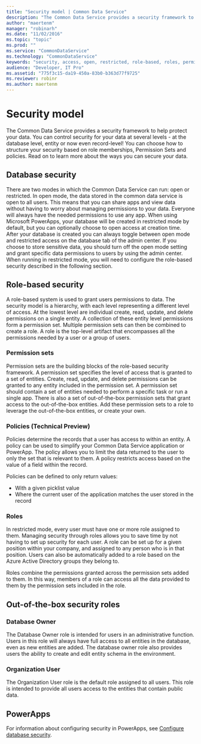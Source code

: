 ```yaml
---
title: "Security model | Common Data Service"
description: "The Common Data Service provides a security framework to help protect your data."
author: "maertenm"
manager: "robinarh"
ms.date: "11/02/2016"
ms.topic: "topic"
ms.prod: ""
ms.service: "CommonDataService"
ms.technology: "CommonDataService"
keywords: "security, access, open, restricted, role-based, roles, permission, permissions set, database owner, organization user"
audience: "Developer, IT Pro"
ms.assetid: "775f3c15-da19-450a-83b0-b363d77f9725"
ms.reviewer: robinr
ms.author: maertenm
---
```


# Security model

The Common Data Service provides a security framework to help protect your data. You can control security for your data at several levels - at the database level, entity or now even record-level!  You can choose how to structure your security based on role memberships, Permission Sets and policies.  Read on to learn more about the ways you can secure your data.

## Database security
There are two modes in which the Common Data Service can run: open or restricted. In open mode, the data stored in the common data service is open to all users. This means that you can share apps and view data without having to worry about managing permissions to your data. Everyone will always have the needed permissions to use any app.
When using Microsoft PowerApps, your database will be created in restricted mode by default, but you can optionally choose to open access at creation time. After your database is created you can always toggle between open mode and restricted access on the database tab of the admin center. If you choose to store sensitive data, you should turn off the open mode setting and grant specific data permissions to users by using the admin center. When running in restricted mode, you will need to configure the role-based security described in the following section.

## Role-based security
A role-based system is used to grant users permissions to data. The security model is a hierarchy, with each level representing a different level of access. At the lowest level are individual create, read, update, and delete permissions on a single entity. A collection of these entity level permissions form a permission set. Multiple permission sets can then be combined to create a role. A role is the top-level artifact that encompasses all the permissions needed by a user or a group of users.

### Permission sets
Permission sets are the building blocks of the role-based security framework. A permission set specifies the level of access that is granted to a set of entities. Create, read, update, and delete permissions can be granted to any entity included in the permission set. A permission set should contain a set of entities needed to perform a specific task or run a single app.
There is also a set of out-of-the-box permission sets that grant access to the out-of-the-box entities. Add these permission sets to a role to leverage the out-of-the-box entities, or create your own.

### Policies (Technical Preview)
Policies determine the records that a user has access to within an entity. A policy can be used to simplify your Common Data Service application or PowerApp. The policy allows you to limit the data returned to the user to only the set that is relevant to them. A policy restricts access based on the value of a field within the record. 

Policies can be defined to only return values:
- With a given picklist value 
- Where the current user of the application matches the user stored in the record 

### Roles
In restricted mode, every user must have one or more role assigned to them. Managing security through roles allows you to save time by not having to set up security for each user. A role can be set up for a given position within your company, and assigned to any person who is in that position. Users can also be automatically added to a role based on the Azure Active Directory groups they belong to.

Roles combine the permissions granted across the permission sets added to them. In this way, members of a role can access all the data provided to them by the permission sets included in the role.

## Out-of-the-box security roles
### Database Owner
The Database Owner role is intended for users in an administrative function. Users in this role will always have full access to all entities in the database, even as new entities are added. The database owner role also provides users the ability to create and edit entity schema in the environment.

### Organization User
The Organization User role is the default role assigned to all users. This role is intended to provide all users access to the entities that contain public data.

## PowerApps
For information about configuring security in PowerApps, see [Configure database security](https://powerapps.microsoft.com/en-us/tutorials/database-security/ "Configure database security.").
